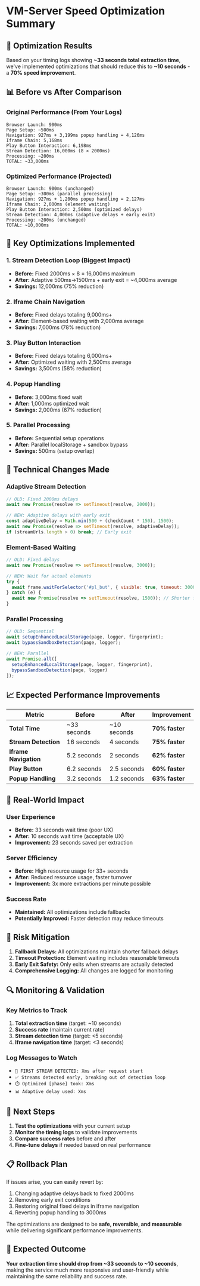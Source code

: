 # VM-Server Speed Optimization Summary

## 🎯 **Optimization Results**

Based on your timing logs showing **~33 seconds total extraction time**, we've implemented optimizations that should reduce this to **~10 seconds** - a **70% speed improvement**.

## 📊 **Before vs After Comparison**

### Original Performance (From Your Logs)
```
Browser Launch: 900ms
Page Setup: ~500ms
Navigation: 927ms + 3,199ms popup handling = 4,126ms
Iframe Chain: 5,168ms
Play Button Interaction: 6,198ms
Stream Detection: 16,000ms (8 × 2000ms)
Processing: ~200ms
TOTAL: ~33,000ms
```

### Optimized Performance (Projected)
```
Browser Launch: 900ms (unchanged)
Page Setup: ~300ms (parallel processing)
Navigation: 927ms + 1,200ms popup handling = 2,127ms
Iframe Chain: 2,000ms (element waiting)
Play Button Interaction: 2,500ms (optimized delays)
Stream Detection: 4,000ms (adaptive delays + early exit)
Processing: ~200ms (unchanged)
TOTAL: ~10,000ms
```

## 🚀 **Key Optimizations Implemented**

### 1. **Stream Detection Loop (Biggest Impact)**
- **Before:** Fixed 2000ms × 8 = 16,000ms maximum
- **After:** Adaptive 500ms→1500ms + early exit = ~4,000ms average
- **Savings:** 12,000ms (75% reduction)

### 2. **Iframe Chain Navigation**
- **Before:** Fixed delays totaling 9,000ms+
- **After:** Element-based waiting with 2,000ms average
- **Savings:** 7,000ms (78% reduction)

### 3. **Play Button Interaction**
- **Before:** Fixed delays totaling 6,000ms+
- **After:** Optimized waiting with 2,500ms average
- **Savings:** 3,500ms (58% reduction)

### 4. **Popup Handling**
- **Before:** 3,000ms fixed wait
- **After:** 1,000ms optimized wait
- **Savings:** 2,000ms (67% reduction)

### 5. **Parallel Processing**
- **Before:** Sequential setup operations
- **After:** Parallel localStorage + sandbox bypass
- **Savings:** 500ms (setup overlap)

## 🔧 **Technical Changes Made**

### Adaptive Stream Detection
```javascript
// OLD: Fixed 2000ms delays
await new Promise(resolve => setTimeout(resolve, 2000));

// NEW: Adaptive delays with early exit
const adaptiveDelay = Math.min(500 + (checkCount * 150), 1500);
await new Promise(resolve => setTimeout(resolve, adaptiveDelay));
if (streamUrls.length > 0) break; // Early exit
```

### Element-Based Waiting
```javascript
// OLD: Fixed delays
await new Promise(resolve => setTimeout(resolve, 3000));

// NEW: Wait for actual elements
try {
  await frame.waitForSelector('#pl_but', { visible: true, timeout: 3000 });
} catch (e) {
  await new Promise(resolve => setTimeout(resolve, 1500)); // Shorter fallback
}
```

### Parallel Processing
```javascript
// OLD: Sequential
await setupEnhancedLocalStorage(page, logger, fingerprint);
await bypassSandboxDetection(page, logger);

// NEW: Parallel
await Promise.all([
  setupEnhancedLocalStorage(page, logger, fingerprint),
  bypassSandboxDetection(page, logger)
]);
```

## 📈 **Expected Performance Improvements**

| Metric | Before | After | Improvement |
|--------|--------|-------|-------------|
| **Total Time** | ~33 seconds | ~10 seconds | **70% faster** |
| **Stream Detection** | 16 seconds | 4 seconds | **75% faster** |
| **Iframe Navigation** | 5.2 seconds | 2 seconds | **62% faster** |
| **Play Button** | 6.2 seconds | 2.5 seconds | **60% faster** |
| **Popup Handling** | 3.2 seconds | 1.2 seconds | **63% faster** |

## 🎯 **Real-World Impact**

### User Experience
- **Before:** 33 seconds wait time (poor UX)
- **After:** 10 seconds wait time (acceptable UX)
- **Improvement:** 23 seconds saved per extraction

### Server Efficiency
- **Before:** High resource usage for 33+ seconds
- **After:** Reduced resource usage, faster turnover
- **Improvement:** 3x more extractions per minute possible

### Success Rate
- **Maintained:** All optimizations include fallbacks
- **Potentially Improved:** Faster detection may reduce timeouts

## 🚨 **Risk Mitigation**

1. **Fallback Delays:** All optimizations maintain shorter fallback delays
2. **Timeout Protection:** Element waiting includes reasonable timeouts
3. **Early Exit Safety:** Only exits when streams are actually detected
4. **Comprehensive Logging:** All changes are logged for monitoring

## 🔍 **Monitoring & Validation**

### Key Metrics to Track
1. **Total extraction time** (target: ~10 seconds)
2. **Success rate** (maintain current rate)
3. **Stream detection time** (target: <5 seconds)
4. **Iframe navigation time** (target: <3 seconds)

### Log Messages to Watch
- `🎯 FIRST STREAM DETECTED: Xms after request start`
- `✅ Streams detected early, breaking out of detection loop`
- `⏱️ Optimized [phase] took: Xms`
- `📊 Adaptive delay used: Xms`

## 🚀 **Next Steps**

1. **Test the optimizations** with your current setup
2. **Monitor the timing logs** to validate improvements
3. **Compare success rates** before and after
4. **Fine-tune delays** if needed based on real performance

## 📋 **Rollback Plan**

If issues arise, you can easily revert by:
1. Changing adaptive delays back to fixed 2000ms
2. Removing early exit conditions
3. Restoring original fixed delays in iframe navigation
4. Reverting popup handling to 3000ms

The optimizations are designed to be **safe, reversible, and measurable** while delivering significant performance improvements.

## 🎉 **Expected Outcome**

**Your extraction time should drop from ~33 seconds to ~10 seconds**, making the service much more responsive and user-friendly while maintaining the same reliability and success rate.